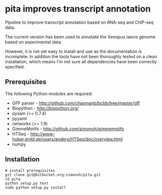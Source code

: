 pita improves transcript annotation 
===================================

Pipeline to improve transcript annotation based on RNA-seq and ChIP-seq data.

The current version has been used to annotate the Xenopus laevis genome based on experimental data.

However, it is not yet easy to install and use as the documentation is incomplete. 
In addition  the tools have not been thoroughly tested on a clean installation, 
which means I'm not sure all dependencies have been correctly specified.

Prerequisites
------------
The following Python modules are required:

* GFF parser - http://github.com/chapmanb/bcbb/tree/master/gff
* Biopython - http://biopython.org/
* pysam (>= 0.7.4)
* pyyaml
* networkx (>= 1.9)
* GimmeMotifs - http://github.com/simonvh/gimmemotifs
* HTSeq - http://www-huber.embl.de/users/anders/HTSeq/doc/overview.html
* numpy

Installation
------------

    # install prerequisites
    git clone git@bitbucket.org:simonvh/pita.git
    cd pita
    python setup.py test
    sudo python setup.py install